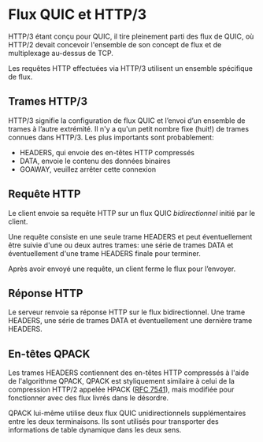 # Flux QUIC et HTTP/3

HTTP/3 étant conçu pour QUIC, il tire pleinement parti des flux de QUIC, où HTTP/2
devait concevoir l'ensemble de son concept de flux et de multiplexage au-dessus de
TCP.

Les requêtes HTTP effectuées via HTTP/3 utilisent un ensemble spécifique de flux.

## Trames HTTP/3

HTTP/3 signifie la configuration de flux QUIC et l’envoi d’un ensemble de trames à
l’autre extrémité. Il n'y a qu'un petit nombre fixe (huit!) de trames connues dans
HTTP/3. Les plus importants sont probablement:

- HEADERS, qui envoie des en-têtes HTTP compressés
- DATA, envoie le contenu des données binaires
- GOAWAY, veuillez arrêter cette connexion

## Requête HTTP

Le client envoie sa requête HTTP sur un flux QUIC *bidirectionnel* initié par le
client.

Une requête consiste en une seule trame HEADERS et peut éventuellement être suivie
d'une ou deux autres trames: une série de trames DATA et éventuellement d'une trame
HEADERS finale pour terminer.

Après avoir envoyé une requête, un client ferme le flux pour l’envoyer.

## Réponse HTTP

Le serveur renvoie sa réponse HTTP sur le flux bidirectionnel. Une trame HEADERS,
une série de trames DATA et éventuellement une dernière trame HEADERS.

## En-têtes QPACK

Les trames HEADERS contiennent des en-têtes HTTP compressés à l'aide de
l'algorithme QPACK, QPACK est styliquement similaire à celui de la compression
HTTP/2 appelée HPACK ([RFC 7541](https://httpwg.org/specs/rfc7541.html)), mais
modifiée pour fonctionner avec des flux livrés dans le désordre.

QPACK lui-même utilise deux flux QUIC unidirectionnels supplémentaires entre les
deux terminaisons. Ils sont utilisés pour transporter des informations de table
dynamique dans les deux sens.
